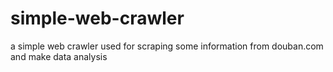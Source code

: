 # simple-web-crawler
a simple web crawler used for scraping some information from douban.com and make data analysis

